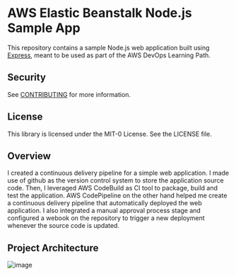 # AWS Elastic Beanstalk Node.js Sample App

This repository contains a sample Node.js web application built using [Express](https://expressjs.com/), meant to be used as part of the AWS DevOps Learning Path.

## Security

See [CONTRIBUTING](CONTRIBUTING.md#security-issue-notifications) for more information.

## License

This library is licensed under the MIT-0 License. See the LICENSE file.



## Overview
I created a continuous delivery pipeline for a simple web application. I made use of github as the version control system to store the application source code. Then, I leveraged AWS CodeBuild as CI tool to package, build and test the application. AWS CodePipeline on the other hand helped me create a continuous delivery pipeline that automatically deployed the web application. I also integrated a manual approval process stage and configured a webook on the repository to trigger a new deployment whenever the source code is updated.



## Project Architecture

![image](https://github.com/x0atsopze/aws-elastic-beanstalk-express-js-sample/assets/109428762/621a49c8-fd44-4149-a45f-7c4570a9bf47)
